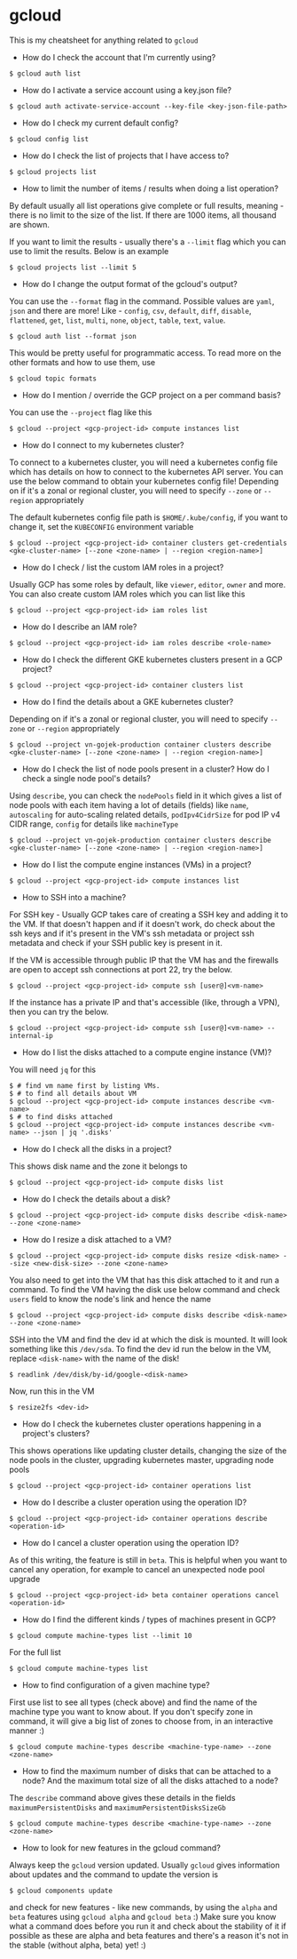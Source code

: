 # gcloud

This is my cheatsheet for anything related to `gcloud`

* How do I check the account that I'm currently using?

```
$ gcloud auth list
```

* How do I activate a service account using a key.json file?

```
$ gcloud auth activate-service-account --key-file <key-json-file-path>
```

* How do I check my current default config?

```
$ gcloud config list
```

* How do I check the list of projects that I have access to?

```
$ gcloud projects list
```

* How to limit the number of items / results when doing a list operation?

By default usually all list operations give complete or full results, meaning - there is
no limit to the size of the list. If there are 1000 items, all thousand are
shown.

If you want to limit the results - usually there's a `--limit` flag which you
can use to limit the results. Below is an example

```
$ gcloud projects list --limit 5
```

* How do I change the output format of the gcloud's output?

You can use the `--format` flag in the command. Possible values are `yaml`,
`json` and there are more! Like - `config`, `csv`, `default`, `diff`, `disable`,
`flattened`, `get`, `list`, `multi`, `none`, `object`, `table`, `text`, `value`.

```
$ gcloud auth list --format json
```

This would be pretty useful for programmatic access. To read more on the other
formats and how to use them, use

```
$ gcloud topic formats
```

* How do I mention / override the GCP project on a per command basis?

You can use the `--project` flag like this

```
$ gcloud --project <gcp-project-id> compute instances list
```

* How do I connect to my kubernetes cluster?

To connect to a kubernetes cluster, you will need a kubernetes config file which
has details on how to connect to the kubernetes API server. You can use the
below command to obtain your kubernetes config file! Depending on if it's a
zonal or regional cluster, you will need to specify `--zone` or `--region`
appropriately

The default kubernetes config file path is `$HOME/.kube/config`, if you want to
change it, set the `KUBECONFIG` environment variable

```
$ gcloud --project <gcp-project-id> container clusters get-credentials <gke-cluster-name> [--zone <zone-name> | --region <region-name>]
```

* How do I check / list the custom IAM roles in a project?

Usually GCP has some roles by default, like `viewer`, `editor`, `owner` and
more. You can also create custom IAM roles which you can list like this

```
$ gcloud --project <gcp-project-id> iam roles list
```

* How do I describe an IAM role?

```
$ gcloud --project <gcp-project-id> iam roles describe <role-name>
```

* How do I check the different GKE kubernetes clusters present in a GCP project?

```
$ gcloud --project <gcp-project-id> container clusters list
```

* How do I find the details about a GKE kubernetes cluster?

Depending on if it's a zonal or regional cluster, you will need to specify
`--zone` or `--region` appropriately

```
$ gcloud --project vn-gojek-production container clusters describe <gke-cluster-name> [--zone <zone-name> | --region <region-name>]
```

* How do I check the list of node pools present in a cluster? How do I check
a single node pool's details?

Using `describe`, you can check the `nodePools` field in it which gives a list
of node pools with each item having a lot of details (fields) like `name`,
`autoscaling` for auto-scaling related details, `podIpv4CidrSize` for pod IP v4
CIDR range, `config` for details like `machineType`

```
$ gcloud --project vn-gojek-production container clusters describe <gke-cluster-name> [--zone <zone-name> | --region <region-name>]
```

* How do I list the compute engine instances (VMs) in a project?

```
$ gcloud --project <gcp-project-id> compute instances list
```

* How to SSH into a machine?

For SSH key - Usually GCP takes care of creating a SSH key and adding it to the
VM. If that doesn't happen and if it doesn't work, do check about the ssh keys
and if it's present in the VM's ssh metadata or project ssh metadata and check
if your SSH public key is present in it.

If the VM is accessible through public IP that the VM has and the firewalls are
open to accept ssh connections at port 22, try the below.

```
$ gcloud --project <gcp-project-id> compute ssh [user@]<vm-name>
```

If the instance has a private IP and that's accessible (like, through a VPN),
then you can try the below.

```
$ gcloud --project <gcp-project-id> compute ssh [user@]<vm-name> --internal-ip
```

* How do I list the disks attached to a compute engine instance (VM)?

You will need `jq` for this

```
$ # find vm name first by listing VMs.
$ # to find all details about VM
$ gcloud --project <gcp-project-id> compute instances describe <vm-name>
$ # to find disks attached
$ gcloud --project <gcp-project-id> compute instances describe <vm-name> --json | jq '.disks'
```

* How do I check all the disks in a project?

This shows disk name and the zone it belongs to

```
$ gcloud --project <gcp-project-id> compute disks list
```

* How do I check the details about a disk?

```
$ gcloud --project <gcp-project-id> compute disks describe <disk-name> --zone <zone-name>
```

* How do I resize a disk attached to a VM?

```
$ gcloud --project <gcp-project-id> compute disks resize <disk-name> --size <new-disk-size> --zone <zone-name>
```

You also need to get into the VM that has this disk attached to it and run a command. To find the
VM having the disk use below command and check `users` field to know the node's link and hence
the name

```
$ gcloud --project <gcp-project-id> compute disks describe <disk-name> --zone <zone-name>
```

SSH into the VM and find the dev id at which the disk is mounted. It will look something like
this `/dev/sda`. To find the dev id run the below in the VM, replace `<disk-name>` with
the name of the disk!

```
$ readlink /dev/disk/by-id/google-<disk-name>
```

Now, run this in the VM

```
$ resize2fs <dev-id>
```

* How do I check the kubernetes cluster operations happening in a project's clusters?

This shows operations like updating cluster details, changing the size of the
node pools in the cluster, upgrading kubernetes master, upgrading node pools

```
$ gcloud --project <gcp-project-id> container operations list
```

* How do I describe a cluster operation using the operation ID?

```
$ gcloud --project <gcp-project-id> container operations describe <operation-id>
```

* How do I cancel a cluster operation using the operation ID?

As of this writing, the feature is still in `beta`. This is helpful when you
want to cancel any operation, for example to cancel an unexpected node pool
upgrade

```
$ gcloud --project <gcp-project-id> beta container operations cancel <operation-id>
```

* How do I find the different kinds / types of machines present in GCP?

```
$ gcloud compute machine-types list --limit 10
```

For the full list

```
$ gcloud compute machine-types list
```

* How to find configuration of a given machine type?

First use list to see all types (check above) and find the name of the machine
type you want to know about. If you don't specify zone in command, it will give a big list
of zones to choose from, in an interactive manner :)

```
$ gcloud compute machine-types describe <machine-type-name> --zone <zone-name>
```

* How to find the maximum number of disks that can be attached to a node? And
the maximum total size of all the disks attached to a node?

The `describe` command above gives these details in the fields
`maximumPersistentDisks` and `maximumPersistentDisksSizeGb`

```
$ gcloud compute machine-types describe <machine-type-name> --zone <zone-name>
```

* How to look for new features in the gcloud command?

Always keep the `gcloud` version updated. Usually `gcloud` gives information
about updates and the command to update the version is

```
$ gcloud components update
```

and check for new features - like new commands, by using the `alpha` and `beta`
features using `gcloud alpha` and `gcloud beta` :) Make sure you know what a
command does before you run it and check about the stability of it if possible
as these are alpha and beta features and there's a reason it's not in the
stable (without alpha, beta) yet! :)
